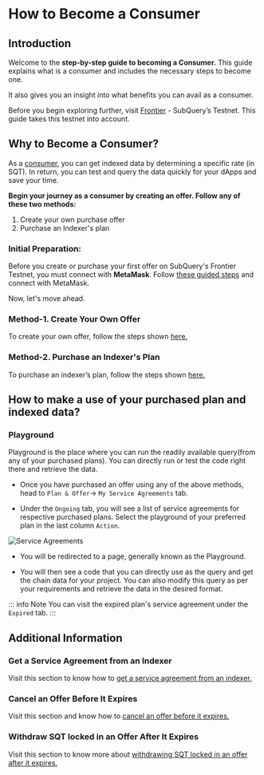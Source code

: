 # How to Become a Consumer

## Introduction 

Welcome to the **step-by-step guide to becoming a Consumer.** This guide explains what is a consumer and includes the necessary steps to become one. 

It also gives you an insight into what benefits you can avail as a consumer. 

Before you begin exploring further, visit [Frontier](https://frontier.subquery.network/explorer) - SubQuery’s Testnet. This guide takes this testnet into account.  

## Why to Become a Consumer?

As a [consumer](../../consumers.md), you can get indexed data by determining a specific rate (in SQT). In return, you can test and query the data quickly for your dApps and save your time. 


**Begin your journey as a consumer by creating an offer. Follow any of these two methods:**

1. Create your own purchase offer
2. Purchase an Indexer's plan 

### Initial Preparation: 

Before you create or purchase your first offer on SubQuery's Frontier Testnet, you must connect with **MetaMask**. Follow [these guided steps](../metamask/connect-metamask.md) and connect with MetaMask. 

Now, let's move ahead. 

### Method-1. Create Your Own Offer

To create your own offer, follow the steps shown [here.](../season3-challenges/season3.md#_1-create-a-purchase-offer)

### Method-2. Purchase an Indexer's Plan 

To purchase an indexer’s plan, follow the steps shown [here.](../season3-challenges/season3.md#_5-purchase-a-plan-from-an-indexer)



## How to make a use of your purchased plan and indexed data?

### Playground 

Playground is the place where you can run the readily available query(from any of your purchased plans). You can directly run or test the code right there and retrieve the data. 


- Once you have purchased an offer using any of the above methods, head to `Plan & Offer`-> `My Service Agreements` tab.

- Under the `Ongoing` tab, you will see a list of service agreements for respective purchased plans. Select the playground of your preferred plan in the last column `Action`.

![Service Agreements](/assets/img/service_agreement.png)

- You will be redirected to a page, generally known as the Playground. 

- You will then see a code that you can directly use as the query and get the chain data for your project. You can also modify this query as per your requirements and retrieve the data in the desired format. 

::: info Note
You can visit the expired plan's service agreement under the `Expired` tab. 
:::


## Additional Information


### Get a Service Agreement from an Indexer

Visit this section to know how to [get a service agreement from an indexer.](../season3-challenges/season3.md#_2-get-a-service-agreement-from-an-indexer)

### Cancel an Offer Before It Expires

Visit this section and know how to [cancel an offer before it expires.](../season3-challenges/season3.md#_3-cancel-an-offer-before-it-expires) 

### Withdraw SQT locked in an Offer After It Expires

Visit this section to know more about [withdrawing SQT locked in an offer after it expires.](../season3-challenges/season3.md#_4-withdraw-sqt-locked-in-an-offer-after-it-expires)